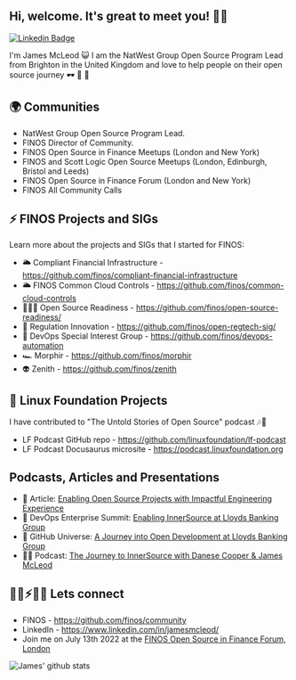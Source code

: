 ## Hi, welcome. It's great to meet you! 👋🏻

[![Linkedin Badge](https://img.shields.io/badge/-jamesmcleod-blue?style=flat-square&logo=Linkedin&logoColor=white&link=https://www.linkedin.com/in/jamesmcleod/)](https://www.linkedin.com/in/jamesmcleod/)

I'm James McLeod 😺 I am the NatWest Group Open Source Program Lead from Brighton in the United Kingdom and love to help people on their open source journey 🕶 🐳 🦀

## 🌍 Communities
- NatWest Group Open Source Program Lead.
- FINOS Director of Community.
- FINOS Open Source in Finance Meetups (London and New York)
- FINOS and Scott Logic Open Source Meetups (London, Edinburgh, Bristol and Leeds)
- FINOS Open Source in Finance Forum (London and New York)
- FINOS All Community Calls

## ⚡️ FINOS Projects and SIGs
Learn more about the projects and SIGs that I started for FINOS:
- 🌥 Compliant Financial Infrastructure - https://github.com/finos/compliant-financial-infrastructure
- 🌥 FINOS Common Cloud Controls - https://github.com/finos/common-cloud-controls
- ⛹🏻‍♀️ Open Source Readiness - https://github.com/finos/open-source-readiness/
- 🔐 Regulation Innovation - https://github.com/finos/open-regtech-sig/
- 🤖 DevOps Special Interest Group - https://github.com/finos/devops-automation
- 🏎 Morphir - https://github.com/finos/morphir
- 👽 Zenith - https://github.com/finos/zenith

## 👾 Linux Foundation Projects 
I have contributed to "The Untold Stories of Open Source" podcast 🎶📣
- LF Podcast GitHub repo - https://github.com/linuxfoundation/lf-podcast
- LF Podcast Docusaurus microsite - https://podcast.linuxfoundation.org

## Podcasts, Articles and Presentations
- 📖 Article: [Enabling Open Source Projects with Impactful Engineering Experience](https://www.finos.org/blog/enabling-open-source-projects-with-impactful-engineering-experience)
- 👀 DevOps Enterprise Summit: [Enabling InnerSource at Lloyds Banking Group](https://www.youtube.com/watch?v=2iVzRXEpdjs)
- 👀 GitHub Universe: [A Journey into Open Development at Lloyds Banking Group](https://www.youtube.com/watch?v=fk18IGJPGbU)
- 👂🏻 Podcast: [The Journey to InnerSource with Danese Cooper & James McLeod](https://www.youtube.com/watch?v=KyN7FxoRTZA)

## 🤜🏻⚡️🤛🏻 Lets connect 
- FINOS - https://github.com/finos/community
- LinkedIn - https://www.linkedin.com/in/jamesmcleod/
- Join me on July 13th 2022 at the [FINOS Open Source in Finance Forum, London](https://events.linuxfoundation.org/open-source-finance-forum-london/?utm_campaign=OSFF%20London%202022&utm_source=jamesemail)


![James' github stats](https://github-readme-stats.vercel.app/api?username=mcleo-d&hide=["issues"]&show_icons=true)
